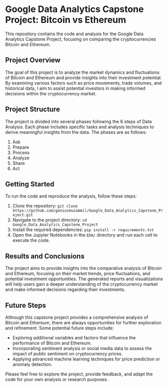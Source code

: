 # Google Data Analytics Capstone Project: Bitcoin vs Ethereum

This repository contains the code and analysis for the Google Data Analytics Capstone Project, focusing on comparing the cryptocurrencies Bitcoin and Ethereum.

## Project Overview
The goal of this project is to analyze the market dynamics and fluctuations of Bitcoin and Ethereum and provide insights into their investment potential. By examining various factors such as price movements, trade volumes, and historical data, I aim to assist potential investors in making informed decisions within the cryptocurrency market.

## Project Structure
The project is divided into several phases following the 6 steps of Data Analysis. Each phase includes specific tasks and analysis techniques to derive meaningful insights from the data. The phases are as follows:
1. Ask
2. Prepare
3. Process
4. Analyze
5. Share
6. Act

## Getting Started
To run the code and reproduce the analysis, follow these steps:
1. Clone the repository: `git clone https://github.com/geniusmuzammil/Google_Data_Analytics_Capstone_Project.git`
2. Navigate to the project directory: `cd Google_Data_Analytics_Capstone_Project`
3. Install the required dependencies: `pip install -r requirements.txt`
4. Open the Jupyter Notebooks in the `EDA/` directory and run each cell to execute the code.

## Results and Conclusions
The project aims to provide insights into the comparative analysis of Bitcoin and Ethereum, focusing on their market trends, price fluctuations, and potential investment opportunities. The generated reports and visualizations will help users gain a deeper understanding of the cryptocurrency market and make informed decisions regarding their investments.

## Future Steps
Although this capstone project provides a comprehensive analysis of Bitcoin and Ethereum, there are always opportunities for further exploration and refinement. Some potential future steps include:
- Exploring additional variables and factors that influence the performance of Bitcoin and Ethereum.
- Incorporating sentiment analysis or social media data to assess the impact of public sentiment on cryptocurrency prices.
- Applying advanced machine learning techniques for price prediction or anomaly detection.

Please feel free to explore the project, provide feedback, and adapt the code for your own analysis or research purposes.

